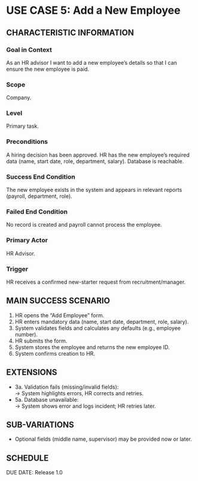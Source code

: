# USE CASE 5: Add a New Employee

## CHARACTERISTIC INFORMATION

### Goal in Context
As an HR advisor I want to add a new employee’s details so that I can ensure the new employee is paid.

### Scope
Company.

### Level
Primary task.

### Preconditions
A hiring decision has been approved. HR has the new employee’s required data (name, start date, role, department, salary). Database is reachable.

### Success End Condition
The new employee exists in the system and appears in relevant reports (payroll, department, role).

### Failed End Condition
No record is created and payroll cannot process the employee.

### Primary Actor
HR Advisor.

### Trigger
HR receives a confirmed new-starter request from recruitment/manager.

## MAIN SUCCESS SCENARIO
1. HR opens the “Add Employee” form.
2. HR enters mandatory data (name, start date, department, role, salary).
3. System validates fields and calculates any defaults (e.g., employee number).
4. HR submits the form.
5. System stores the employee and returns the new employee ID.
6. System confirms creation to HR.

## EXTENSIONS
- 3a. Validation fails (missing/invalid fields):  
  → System highlights errors, HR corrects and retries.
- 5a. Database unavailable:  
  → System shows error and logs incident; HR retries later.

## SUB-VARIATIONS
- Optional fields (middle name, supervisor) may be provided now or later.

## SCHEDULE
DUE DATE: Release 1.0
